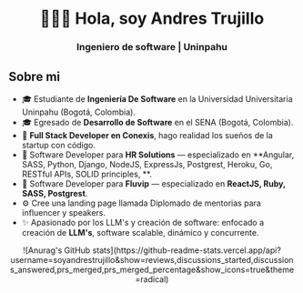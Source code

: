 <h1 align="center">🧑🏼‍💻 Hola, soy Andres Trujillo</h1>
<h3 align="center">Ingeniero de software | Uninpahu </h3>

##  Sobre mi
- 🎓 Estudiante de **Ingeniería De Software** en la Universidad Universitaria Uninpahu (Bogotá, Colombia).
- 🎓 Egresado de **Desarrollo de Software** en el SENA (Bogotá, Colombia).
- 💼 **Full Stack Developer en <a ref='https://www.conexisvmssoftware.com/'>Conexis</a>**, hago realidad los sueños de la startup con código.
- 🚀 Software Developer para **<a ref='https://hrsolutions.com.co/'>HR Solutions</a>** — especializado en **Angular, SASS, Python, Django, NodeJS, ExpressJs, Postgrest, Heroku, Go, RESTful APIs, SOLID principles, **.
- 🚀 Software Developer para **<a ref='https://www.fluvip.com/'>Fluvip</a>** — especializado en **ReactJS, Ruby, SASS, Postgrest**.
- ⚙️ Cree una landing page llamada <a ref='https://diplomado.fluvip.com/'>Diplomado</a> de mentorias para influencer y speakers.
- ✨ Apasionado por los LLM's y creación de software: enfocado a creación de **LLM's**, software scalable, dinámico y concurrente.

<div align="center">
![Anurag's GitHub stats](https://github-readme-stats.vercel.app/api?username=soyandrestrujillo&show=reviews,discussions_started,discussions_answered,prs_merged,prs_merged_percentage&show_icons=true&theme=radical)
 </div>
